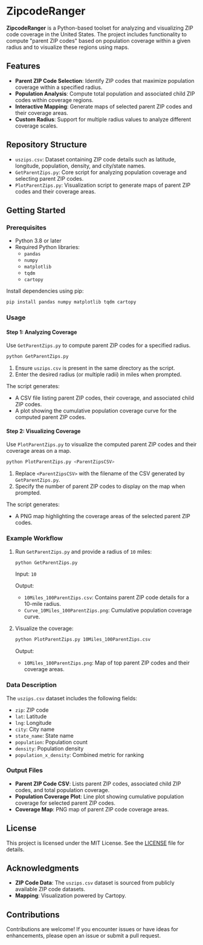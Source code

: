 # ZipcodeRanger

**ZipcodeRanger** is a Python-based toolset for analyzing and visualizing ZIP code coverage in the United States. The project includes functionality to compute "parent ZIP codes" based on population coverage within a given radius and to visualize these regions using maps.

## Features

- **Parent ZIP Code Selection**: Identify ZIP codes that maximize population coverage within a specified radius.
- **Population Analysis**: Compute total population and associated child ZIP codes within coverage regions.
- **Interactive Mapping**: Generate maps of selected parent ZIP codes and their coverage areas.
- **Custom Radius**: Support for multiple radius values to analyze different coverage scales.

## Repository Structure

- `uszips.csv`: Dataset containing ZIP code details such as latitude, longitude, population, density, and city/state names.
- `GetParentZips.py`: Core script for analyzing population coverage and selecting parent ZIP codes.
- `PlotParentZips.py`: Visualization script to generate maps of parent ZIP codes and their coverage areas.

## Getting Started

### Prerequisites

- Python 3.8 or later
- Required Python libraries:
  - `pandas`
  - `numpy`
  - `matplotlib`
  - `tqdm`
  - `cartopy`

Install dependencies using pip:
```bash
pip install pandas numpy matplotlib tqdm cartopy
```

### Usage

#### Step 1: Analyzing Coverage
Use `GetParentZips.py` to compute parent ZIP codes for a specified radius.

```bash
python GetParentZips.py
```

1. Ensure `uszips.csv` is present in the same directory as the script.
2. Enter the desired radius (or multiple radii) in miles when prompted.

The script generates:
- A CSV file listing parent ZIP codes, their coverage, and associated child ZIP codes.
- A plot showing the cumulative population coverage curve for the computed parent ZIP codes.

#### Step 2: Visualizing Coverage
Use `PlotParentZips.py` to visualize the computed parent ZIP codes and their coverage areas on a map.

```bash
python PlotParentZips.py <ParentZipsCSV>
```

1. Replace `<ParentZipsCSV>` with the filename of the CSV generated by `GetParentZips.py`.
2. Specify the number of parent ZIP codes to display on the map when prompted.

The script generates:
- A PNG map highlighting the coverage areas of the selected parent ZIP codes.

### Example Workflow

1. Run `GetParentZips.py` and provide a radius of `10` miles:
   ```bash
   python GetParentZips.py
   ```
   Input: `10`

   Output:
   - `10Miles_100ParentZips.csv`: Contains parent ZIP code details for a 10-mile radius.
   - `Curve_10Miles_100ParentZips.png`: Cumulative population coverage curve.

2. Visualize the coverage:
   ```bash
   python PlotParentZips.py 10Miles_100ParentZips.csv
   ```

   Output:
   - `10Miles_100ParentZips.png`: Map of top parent ZIP codes and their coverage areas.

### Data Description

The `uszips.csv` dataset includes the following fields:
- `zip`: ZIP code
- `lat`: Latitude
- `lng`: Longitude
- `city`: City name
- `state_name`: State name
- `population`: Population count
- `density`: Population density
- `population_x_density`: Combined metric for ranking

### Output Files

- **Parent ZIP Code CSV**: Lists parent ZIP codes, associated child ZIP codes, and total population coverage.
- **Population Coverage Plot**: Line plot showing cumulative population coverage for selected parent ZIP codes.
- **Coverage Map**: PNG map of parent ZIP code coverage areas.

## License

This project is licensed under the MIT License. See the [LICENSE](https://simplemaps.com/data/license) file for details.

## Acknowledgments

- **ZIP Code Data**: The `uszips.csv` dataset is sourced from publicly available ZIP code datasets.
- **Mapping**: Visualization powered by Cartopy.

## Contributions

Contributions are welcome! If you encounter issues or have ideas for enhancements, please open an issue or submit a pull request.
